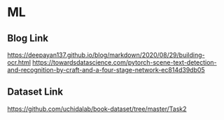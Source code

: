 # ML

## Blog Link
https://deepayan137.github.io/blog/markdown/2020/08/29/building-ocr.html
https://towardsdatascience.com/pytorch-scene-text-detection-and-recognition-by-craft-and-a-four-stage-network-ec814d39db05

## Dataset Link
https://github.com/uchidalab/book-dataset/tree/master/Task2